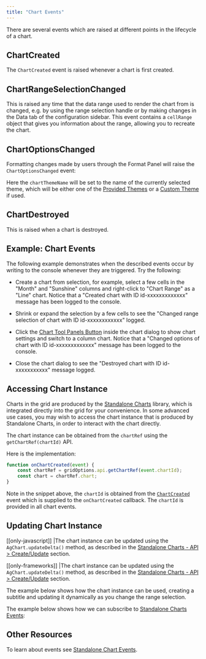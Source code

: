 ```yaml
---
title: "Chart Events"
---
```


There are several events which are raised at different points in the lifecycle of a chart.

## ChartCreated

The `ChartCreated` event is raised whenever a chart is first created.

<interface-documentation interfaceName='ChartCreated' ></interface-documentation>

## ChartRangeSelectionChanged

This is raised any time that the data range used to render the chart from is changed, e.g. by using the range selection handle or by making changes in the Data tab of the configuration sidebar. This event contains a `cellRange` object that gives you information about the range, allowing you to recreate the chart.

<interface-documentation interfaceName='ChartRangeSelectionChanged' ></interface-documentation>

## ChartOptionsChanged

Formatting changes made by users through the Format Panel will raise the `ChartOptionsChanged` event:

<interface-documentation interfaceName='ChartOptionsChanged' ></interface-documentation>


Here the `chartThemeName` will be set to the name of the currently selected theme, which will be either
one of the [Provided Themes](/integrated-charts-customisation/#provided-themes) or
a [Custom Theme](/integrated-charts-customisation/#custom-chart-themes) if used.

## ChartDestroyed

This is raised when a chart is destroyed.

<interface-documentation interfaceName='ChartDestroyed' ></interface-documentation>

## Example: Chart Events

The following example demonstrates when the described events occur by writing to the console whenever they are triggered. Try the following:

- Create a chart from selection, for example, select a few cells in the "Month" and "Sunshine" columns and right-click to "Chart Range" as a "Line" chart. Notice that a "Created chart with ID id-xxxxxxxxxxxxx" message has been logged to the console.

- Shrink or expand the selection by a few cells to see the "Changed range selection of chart with ID id-xxxxxxxxxxxx" logged.

- Click the [Chart Tool Panels Button](/integrated-charts-chart-tool-panels) inside the chart dialog to show chart settings and switch to a column chart. Notice that a "Changed options of chart with ID id-xxxxxxxxxxxxx" message has been logged to the console.

- Close the chart dialog to see the "Destroyed chart with ID id-xxxxxxxxxxx" message logged.

<grid-example title='Events' name='events' type='generated' options='{ "enterprise": true, "modules": ["clientside", "menu", "charts"] }'></grid-example>

## Accessing Chart Instance

Charts in the grid are produced by the [Standalone Charts](/charts-overview/) library, which is integrated
directly into the grid for your convenience. In some advanced use cases, you may wish to access the chart
instance that is produced by Standalone Charts, in order to interact with the chart directly.

The chart instance can be obtained from the `chartRef` using the `getChartRef(chartId)` API.

<api-documentation source='grid-api/api.json' section='charts' names='["getChartRef"]'></api-documentation>

Here is the implementation:

```js
function onChartCreated(event) {
    const chartRef = gridOptions.api.getChartRef(event.chartId);
    const chart = chartRef.chart;
}
```
Note in the snippet above, the `chartId` is obtained from the [`ChartCreated`](#chartcreated) event which is supplied to the `onChartCreated` callback. The `chartId` is provided in all chart events.

## Updating Chart Instance

[[only-javascript]]
|The chart instance can be updated using the `AgChart.updateDelta()` method, as described in the [Standalone Charts - API > Create/Update](/charts-api-create-update/#delta-options-update) section.

[[only-frameworks]]
|The chart instance can be updated using the `AgChart.updateDelta()` method, as described in the [Standalone Charts - API > Create/Update](/charts-api-create-update/#delta-options-update-1) section.

The example below shows how the chart instance can be used, creating a subtitle and updating
it dynamically as you change the range selection.

<grid-example title='Accessing & Updating Chart Instance' name='accessing-chart-instance' type='generated' options='{ "enterprise": true, "modules": ["clientside", "menu", "charts"], "enableChartApi": true }'></grid-example>

The example below shows how we can subscribe to [Standalone Charts Events](/charts-events/):

<grid-example title='Subscribing to Standalone Charts Events' name='standalone-events' type='generated' options='{ "enterprise": true, "modules": ["clientside", "menu", "charts"], "enableChartApi": true }'></grid-example>

## Other Resources

To learn about events see [Standalone Chart Events](/charts-events/).
